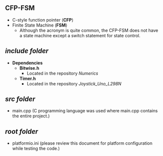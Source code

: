 ## CFP-FSM
- C-style function pointer (**CFP**)
- Finite State Machine (**FSM**)
    - Although the acronym is quite common, the CFP-FSM does not have a state machine except a switch statement for state control.

## ***include folder***
- **Dependencies**
    - **Bitwise.h**
        - Located in the repository *Numerics* 
    - **Timer.h**
        - Located in the repository *Joystick_Uno_L298N*

## ***src folder***
- main.cpp (C programming language was used where main.cpp contains the entire project.)

## ***root folder***
- platformio.ini        (please review this document for platform configuration while testing the code.)
